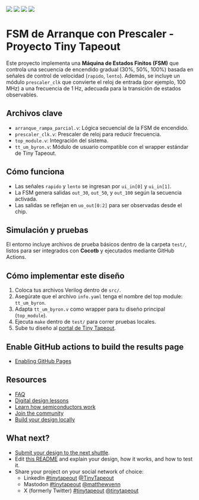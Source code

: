 ![](../../workflows/gds/badge.svg) ![](../../workflows/docs/badge.svg) ![](../../workflows/test/badge.svg) ![](../../workflows/fpga/badge.svg)

# FSM de Arranque con Prescaler - Proyecto Tiny Tapeout

Este proyecto implementa una **Máquina de Estados Finitos (FSM)** que controla una secuencia de encendido gradual (30%, 50%, 100%) basada en señales de control de velocidad (`rapido`, `lento`). Además, se incluye un módulo `prescaler_clk` que convierte el reloj de entrada (por ejemplo, 100 MHz) a una frecuencia de 1 Hz, adecuada para la transición de estados observables.

## Archivos clave

- `arranque_rampa_parcial.v`: Lógica secuencial de la FSM de encendido.
- `prescaler_clk.v`: Prescaler de reloj para reducir frecuencia.
- `top_module.v`: Integración del sistema.
- `tt_um_byron.v`: Módulo de usuario compatible con el wrapper estándar de Tiny Tapeout.

## Cómo funciona

- Las señales `rapido` y `lento` se ingresan por `ui_in[0]` y `ui_in[1]`.
- La FSM genera salidas `out_30`, `out_50`, y `out_100` según la secuencia activada.
- Las salidas se reflejan en `uo_out[0:2]` para ser observadas desde el chip.

## Simulación y pruebas

El entorno incluye archivos de prueba básicos dentro de la carpeta `test/`, listos para ser integrados con **Cocotb** y ejecutados mediante GitHub Actions.

## Cómo implementar este diseño

1. Coloca tus archivos Verilog dentro de `src/`.
2. Asegúrate que el archivo `info.yaml` tenga el nombre del top module: `tt_um_byron`.
3. Adapta `tt_um_byron.v` como wrapper para tu diseño principal (`top_module`).
4. Ejecuta `make` dentro de `test/` para correr pruebas locales.
5. Sube tu diseño al [portal de Tiny Tapeout](https://tinytapeout.com).


## Enable GitHub actions to build the results page

- [Enabling GitHub Pages](https://tinytapeout.com/faq/#my-github-action-is-failing-on-the-pages-part)

## Resources

- [FAQ](https://tinytapeout.com/faq/)
- [Digital design lessons](https://tinytapeout.com/digital_design/)
- [Learn how semiconductors work](https://tinytapeout.com/siliwiz/)
- [Join the community](https://tinytapeout.com/discord)
- [Build your design locally](https://www.tinytapeout.com/guides/local-hardening/)

## What next?

- [Submit your design to the next shuttle](https://app.tinytapeout.com/).
- Edit [this README](README.md) and explain your design, how it works, and how to test it.
- Share your project on your social network of choice:
  - LinkedIn [#tinytapeout](https://www.linkedin.com/search/results/content/?keywords=%23tinytapeout) [@TinyTapeout](https://www.linkedin.com/company/100708654/)
  - Mastodon [#tinytapeout](https://chaos.social/tags/tinytapeout) [@matthewvenn](https://chaos.social/@matthewvenn)
  - X (formerly Twitter) [#tinytapeout](https://twitter.com/hashtag/tinytapeout) [@tinytapeout](https://twitter.com/tinytapeout)
